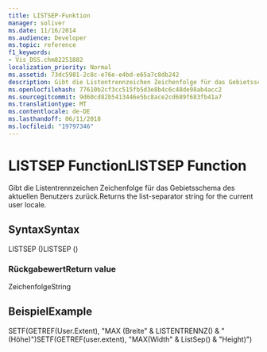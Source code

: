 ```yaml
---
title: LISTSEP-Funktion
manager: soliver
ms.date: 11/16/2014
ms.audience: Developer
ms.topic: reference
f1_keywords:
- Vis_DSS.chm82251882
localization_priority: Normal
ms.assetid: 73dc5981-2c8c-e76e-e4bd-e65a7c8db242
description: Gibt die Listentrennzeichen Zeichenfolge für das Gebietsschema des aktuellen Benutzers zurück.
ms.openlocfilehash: 77610b2cf3cc515fb5d3e8b4c6c48de98ab4acc2
ms.sourcegitcommit: 9d60cd82b5413446e5bc8ace2cd689f683fb41a7
ms.translationtype: MT
ms.contentlocale: de-DE
ms.lasthandoff: 06/11/2018
ms.locfileid: "19797346"
---
```

# <a name="listsep-function"></a><span data-ttu-id="1a4dd-103">LISTSEP Function</span><span class="sxs-lookup"><span data-stu-id="1a4dd-103">LISTSEP Function</span></span>

<span data-ttu-id="1a4dd-104">Gibt die Listentrennzeichen Zeichenfolge für das Gebietsschema des aktuellen Benutzers zurück.</span><span class="sxs-lookup"><span data-stu-id="1a4dd-104">Returns the list-separator string for the current user locale.</span></span>
  
## <a name="syntax"></a><span data-ttu-id="1a4dd-105">Syntax</span><span class="sxs-lookup"><span data-stu-id="1a4dd-105">Syntax</span></span>

<span data-ttu-id="1a4dd-106">LISTSEP ()</span><span class="sxs-lookup"><span data-stu-id="1a4dd-106">LISTSEP ()</span></span>
  
### <a name="return-value"></a><span data-ttu-id="1a4dd-107">Rückgabewert</span><span class="sxs-lookup"><span data-stu-id="1a4dd-107">Return value</span></span>

<span data-ttu-id="1a4dd-108">Zeichenfolge</span><span class="sxs-lookup"><span data-stu-id="1a4dd-108">String</span></span>
  
## <a name="example"></a><span data-ttu-id="1a4dd-109">Beispiel</span><span class="sxs-lookup"><span data-stu-id="1a4dd-109">Example</span></span>

<span data-ttu-id="1a4dd-110">SETF(GETREF(User.Extent), "MAX (Breite" &amp; LISTENTRENNZ() &amp; "(Höhe)")</span><span class="sxs-lookup"><span data-stu-id="1a4dd-110">SETF(GETREF(user.extent), "MAX(Width" &amp; ListSep() &amp; "Height)")</span></span> 
  

